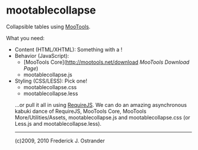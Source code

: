 mootablecollapse
================
Collapsible tables using [MooTools](http://mootools.net).

What you need:
* Content (HTML/XHTML): Something with a <table>!
* Behavior (JavaScript):
    * [MooTools Core](http://mootools.net/download *MooTools Download Page*)
    * mootablecollapse.js
* Styling (CSS/LESS): Pick one!
    * mootablecollapse.css
    * mootablecollapse.less

...or pull it all in using [RequireJS](http://requirejs.org).  We can do an amazing asynchronous kabuki dance of RequireJS, MooTools Core, MooTools More/Utilities/Assets, mootablecollapse.js and mootablecollapse.css (or Less.js and mootablecollapse.less).

- - - - - - - - - -
(c)2009, 2010 Frederick J. Ostrander
